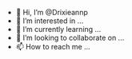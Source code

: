 - 👋 Hi, I’m @Drixieannp
- 👀 I’m interested in ...
- 🌱 I’m currently learning ...
- 💞️ I’m looking to collaborate on ...
- 📫 How to reach me ...

<!---
Drixieannp/Drixieannp is a ✨ special ✨ repository because its `README.md` (this file) appears on your GitHub profile.
You can click the Preview link to take a look at your changes.
--->
